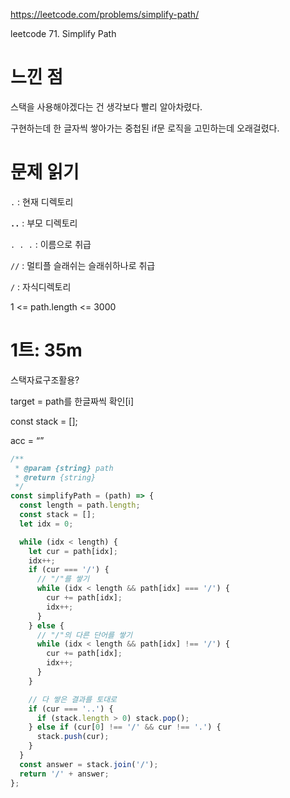 https://leetcode.com/problems/simplify-path/

leetcode 71. Simplify Path

# 느낀 점

스택을 사용해야겠다는 건 생각보다 빨리 알아차렸다.

구현하는데 한 글자씩 쌓아가는 중첩된 if문 로직을 고민하는데 오래걸렸다.

# 문제 읽기

`.` : 현재 디렉토리

**`..`** : 부모 디렉토리

`. . .` : 이름으로 취급

`//` : 멀티플 슬래쉬는 슬래쉬하나로 취급

`/` : 자식디렉토리

1 <= path.length <= 3000

# 1트: 35m

스택자료구조활용?

target = path를 한글짜씩 확인[i]

const stack = [];

acc = “”

```jsx
/**
 * @param {string} path
 * @return {string}
 */
const simplifyPath = (path) => {
  const length = path.length;
  const stack = [];
  let idx = 0;

  while (idx < length) {
    let cur = path[idx];
    idx++;
    if (cur === '/') {
      // "/"를 쌓기
      while (idx < length && path[idx] === '/') {
        cur += path[idx];
        idx++;
      }
    } else {
      // "/"의 다른 단어를 쌓기
      while (idx < length && path[idx] !== '/') {
        cur += path[idx];
        idx++;
      }
    }

    // 다 쌓은 결과를 토대로
    if (cur === '..') {
      if (stack.length > 0) stack.pop();
    } else if (cur[0] !== '/' && cur !== '.') {
      stack.push(cur);
    }
  }
  const answer = stack.join('/');
  return '/' + answer;
};
```
